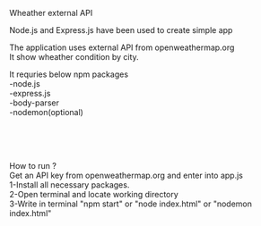 Wheather external API

Node.js and Express.js have been used to create simple app<br>

The application uses external API from openweathermap.org<br>
It show wheather condition by city.

It requries below npm packages <br>
-node.js<br>
-express.js<br>
-body-parser<br>
-nodemon(optional)

<br><br><br>

How to run ?<br>
Get an API key from openweathermap.org and enter into app.js<br>
1-Install all necessary packages.<br>
2-Open terminal and locate working directory<br>
3-Write in terminal "npm start" or "node index.html" or "nodemon index.html"


